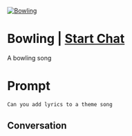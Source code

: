 
[![Bowling](https://flow-prompt-covers.s3.us-west-1.amazonaws.com/icon/Abstract/i1.png)](https://gptcall.net/chat.html?data=%7B%22contact%22%3A%7B%22id%22%3A%22ZrhallIPuba7fmvQQ7sZi%22%2C%22flow%22%3Atrue%7D%7D)
# Bowling | [Start Chat](https://gptcall.net/chat.html?data=%7B%22contact%22%3A%7B%22id%22%3A%22ZrhallIPuba7fmvQQ7sZi%22%2C%22flow%22%3Atrue%7D%7D)
A bowling song

# Prompt

```
Can you add lyrics to a theme song

```

## Conversation




